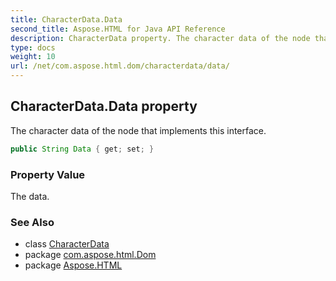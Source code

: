```yaml
---
title: CharacterData.Data
second_title: Aspose.HTML for Java API Reference
description: CharacterData property. The character data of the node that implements this interface
type: docs
weight: 10
url: /net/com.aspose.html.dom/characterdata/data/
---
```

## CharacterData.Data property

The character data of the node that implements this interface.

```java
public String Data { get; set; }
```

### Property Value

The data.

### See Also

* class [CharacterData](../)
* package [com.aspose.html.Dom](../../characterdata/)
* package [Aspose.HTML](../../../)
